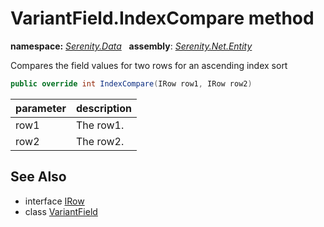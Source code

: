 # VariantField.IndexCompare method
**namespace:** *[Serenity.Data](../../README.md#serenity.data-namespace)*   **assembly**: *[Serenity.Net.Entity](../../README.md)*

Compares the field values for two rows for an ascending index sort

```csharp
public override int IndexCompare(IRow row1, IRow row2)
```

| parameter | description |
| --- | --- |
| row1 | The row1. |
| row2 | The row2. |

## See Also

* interface [IRow](../IRow.md)
* class [VariantField](../VariantField.md)